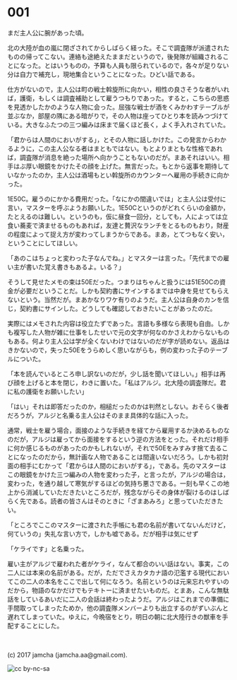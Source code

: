 # 001

まだ主人公に腕があった頃。  

北の大陸が血の嵐に閉ざされてからしばらく経った。そこで調査隊が派遣されたものの帰ってこない。連絡も途絶えたままだというので，後発隊が組織されることになった。とはいうものの，予算も人員も限られているので，各々が足りない分は自力で補充し，現地集合ということになった。ひどい話である。  

仕方がないので，主人公は町の戦士斡旋所に向かい，相性の良さそうな者がいれば，護衛，もしくは調査補助として雇うつもりであった。すると，こちらの思惑を見透かしたかのような人物に会った。屈強な戦士が酒をくみかわすテーブルが並ぶなか，部屋の隅にある暗がりで，その人物は座ってひとり本を読みつづけている。大きなふたつの三つ編みは床まで届くほど長く，よく手入れされていた。  

「君からは人間のにおいがする」，とその人物に話しかけた。この発言からわかるように，この主人公なる者はまともではない。もとよりまともな性格であれば，調査隊が消息を絶った場所へ向かうこともないのだが。まあそれはいい。相手はぶ厚い眼鏡をかけたその顔を上げた。無言だった。もとから返事を期待していなかったのか，主人公は酒場もとい斡旋所のカウンターへ雇用の手続きに向かった。  

1E50C。雇うのにかかる費用だった。「なにかの間違いでは」と主人公は受付に言い，マスターを呼ぶようお願いした。1E50Cというのがどれくらいの金額か，たとえるのは難しい。というのも，仮に昼食一回分，としても，人によっては立食い蕎麦で済ませるものもあれば，友達と贅沢なランチをとるものもおり，財産の程度によって捉え方が変わってしまうからである。まあ，とてつもなく安い，ということにしてほしい。  

「あのこはちょっと変わった子なんでね。」とマスターは言った。「先代までの雇い主が書いた覚え書きもあるよ。いる？」  

そうして見せたメモの束は50Eだった。つまりはちゃんと扱うには51E50Cの資金が必要だということだ。しかも契約書にサインするまでは中身を見せてもらえないという。当然だが。まあかなりワケ有りのようだ。主人公は自身のカンを信じ，契約書にサインした。どうしても確認しておきたいことがあったのだ。  

実際にはメモされた内容は役立たずであった。言語も多様なら表現も自由。しかも複写した人物が雑に仕事をしたせいで元の文字が何なのかさえわからないものもある。何より主人公は学が全くないわけではないのだが字が読めない。返品はきかないので，失った50Eをうらめしく思いながらも，例の変わった子のテーブルについた。  

「本を読んでいるところ申し訳ないのだが，少し話を聞いてほしい。」相手は再び顔を上げると本を閉じ，わきに置いた。「私はアルジ。北大陸の調査隊だ。君に私の護衛をお願いしたい」  

「はい」それは即答だったのか，相槌だったのかは判然としない。おそらく後者だろうが，アルジと名乗る主人公はそのまま具体的な話に入った。  

通常，戦士を雇う場合，面接のような手続きを経てから雇用するか決めるものなのだが，アルジは雇ってから面接をするという逆の方法をとった。それだけ相手に何か感じるものがあったのかもしれないが，それで50Eをみすみす捨て去ることになったのだから，無計画な人物であることは間違いないだろう。しかも初対面の相手にむかって「君からは人間のにおいがする」，である。先のマスターはこの眼鏡をかけた三つ編みの人物を変わった子，と言ったが，アルジの場合は，変わった，を通り越して寒気がするほどの気持ち悪さである。一刻も早くこの地上から消滅していただきたいところだが，残念ながらその身体が裂けるのはしばらく先である。読者の皆さんはそのときに「ざまあみろ」と思っていただきたい。  

「ところでここのマスターに渡された手帳にも君の名前が書いてないんだけど，何ていうの」失礼な言い方で，しかも嘘である。だが相手は気にせず  

「ケライです」と名乗った。  

雇い主がアルジで雇われた者がケライ，なんて都合のいい話はない。事実，この二人には本来の名前がある。だが，ただでさえカタカナ語の氾濫する現代においてこの二人の本名をここで出して何になろう。名前というのは元来忘れやすいのだから，物語のなかだけでもテキトーに済ませたいものだ。とまあ，こんな無駄話をしているあいだに二人の会話は終わったようだ。アルジはこれまでの準備に手間取ってしまったためか，他の調査隊メンバーよりも出立するのがずいぶんと遅れてしまっていた。ゆえに，今晩宿をとり，明日の朝に北大陸行きの獣車を手配することにした。  

<br>  
<br>  
(c) 2017 jamcha (jamcha.aa@gmail.com).  

![cc by-nc-sa](https://i.creativecommons.org/l/by-nc-sa/4.0/88x31.png)
